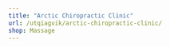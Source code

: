 ```yaml
---
title: "Arctic Chiropractic Clinic"
url: /utqiagvik/arctic-chiropractic-clinic/
shop: Massage
---
```

